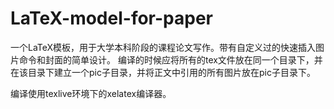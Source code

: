 # LaTeX-model-for-paper
一个LaTeX模板，用于大学本科阶段的课程论文写作。带有自定义过的快速插入图片命令和封面的简单设计。
编译的时候应将所有的tex文件放在同一个目录下，并在该目录下建立一个pic子目录，并将正文中引用的所有图片放在pic子目录下。

编译使用texlive环境下的xelatex编译器。
